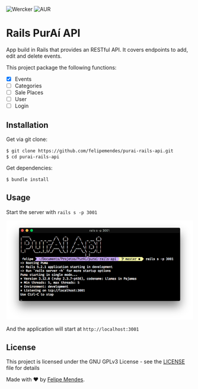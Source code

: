 ![Wercker](https://img.shields.io/wercker/ci/wercker/go-wercker-api.svg)
![AUR](https://img.shields.io/aur/license/yaourt.svg) 

# Rails PurAí API
App build in Rails that provides an RESTful API. It covers endpoints to add, edit and delete events.

This project package the following functions:
- [x] Events
- [ ] Categories
- [ ] Sale Places
- [ ] User
- [ ] Login

## Installation
Get via git clone:
```
$ git clone https://github.com/felipemendes/purai-rails-api.git
$ cd purai-rails-api
```

Get dependencies:
```
$ bundle install
```

## Usage

Start the server with `rails s -p 3001`

![server](/screenshots/server.png "server")

And the application will start at `http://localhost:3001`

## License
This project is licensed under the GNU GPLv3 License - see the [LICENSE](LICENSE) file for details

Made with :heart: by [Felipe Mendes](https://github.com/felipemendes).
